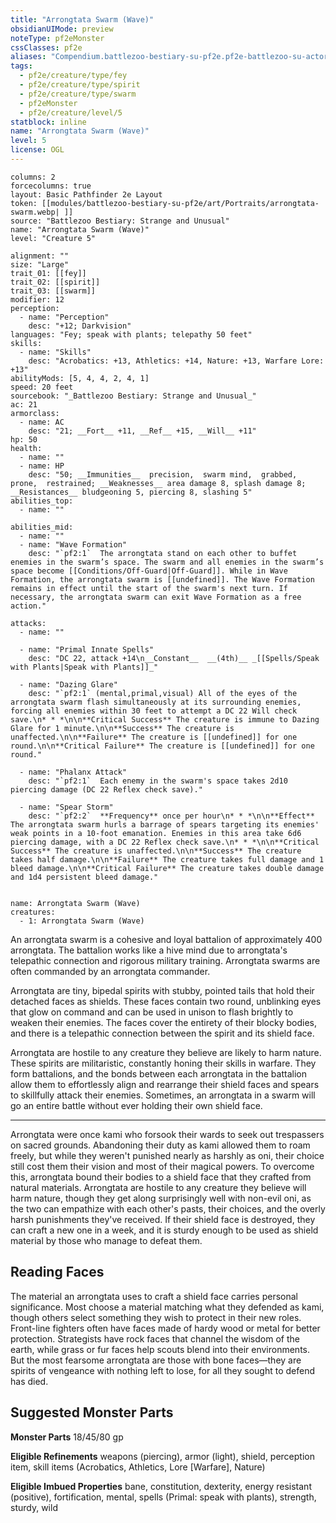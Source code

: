 ```yaml
---
title: "Arrongtata Swarm (Wave)"
obsidianUIMode: preview
noteType: pf2eMonster
cssClasses: pf2e
aliases: "Compendium.battlezoo-bestiary-su-pf2e.pf2e-battlezoo-su-actors.Actor.Fkmjz5TIESf5ryWl" 
tags:
  - pf2e/creature/type/fey
  - pf2e/creature/type/spirit
  - pf2e/creature/type/swarm
  - pf2eMonster
  - pf2e/creature/level/5
statblock: inline
name: "Arrongtata Swarm (Wave)"
level: 5
license: OGL
---
```


```statblock
columns: 2
forcecolumns: true
layout: Basic Pathfinder 2e Layout
token: [[modules/battlezoo-bestiary-su-pf2e/art/Portraits/arrongtata-swarm.webp| ]]
source: "Battlezoo Bestiary: Strange and Unusual"
name: "Arrongtata Swarm (Wave)"
level: "Creature 5"

alignment: ""
size: "Large"
trait_01: [[fey]]
trait_02: [[spirit]]
trait_03: [[swarm]]
modifier: 12
perception:
  - name: "Perception"
    desc: "+12; Darkvision"
languages: "Fey; speak with plants; telepathy 50 feet"
skills:
  - name: "Skills"
    desc: "Acrobatics: +13, Athletics: +14, Nature: +13, Warfare Lore: +13"
abilityMods: [5, 4, 4, 2, 4, 1]
speed: 20 feet
sourcebook: "_Battlezoo Bestiary: Strange and Unusual_"
ac: 21
armorclass:
  - name: AC
    desc: "21; __Fort__ +11, __Ref__ +15, __Will__ +11"
hp: 50
health:
  - name: ""
  - name: HP
    desc: "50; __Immunities__  precision,  swarm mind,  grabbed,  prone,  restrained; __Weaknesses__ area damage 8, splash damage 8; __Resistances__ bludgeoning 5, piercing 8, slashing 5"
abilities_top:
  - name: ""

abilities_mid:
  - name: ""
  - name: "Wave Formation"
    desc: "`pf2:1`  The arrongtata stand on each other to buffet enemies in the swarm’s space. The swarm and all enemies in the swarm’s space become [[Conditions/Off-Guard|Off-Guard]]. While in Wave Formation, the arrongtata swarm is [[undefined]]. The Wave Formation remains in effect until the start of the swarm's next turn. If necessary, the arrongtata swarm can exit Wave Formation as a free action."

attacks:
  - name: ""

  - name: "Primal Innate Spells"
    desc: "DC 22, attack +14\n__Constant__  __(4th)__ _[[Spells/Speak with Plants|Speak with Plants]]_"

  - name: "Dazing Glare"
    desc: "`pf2:1` (mental,primal,visual) All of the eyes of the arrongtata swarm flash simultaneously at its surrounding enemies, forcing all enemies within 30 feet to attempt a DC 22 Will check save.\n* * *\n\n**Critical Success** The creature is immune to Dazing Glare for 1 minute.\n\n**Success** The creature is unaffected.\n\n**Failure** The creature is [[undefined]] for one round.\n\n**Critical Failure** The creature is [[undefined]] for one round."

  - name: "Phalanx Attack"
    desc: "`pf2:1`  Each enemy in the swarm's space takes 2d10 piercing damage (DC 22 Reflex check save)."

  - name: "Spear Storm"
    desc: "`pf2:2`  **Frequency** once per hour\n* * *\n\n**Effect** The arrongtata swarm hurls a barrage of spears targeting its enemies' weak points in a 10-foot emanation. Enemies in this area take 6d6 piercing damage, with a DC 22 Reflex check save.\n* * *\n\n**Critical Success** The creature is unaffected.\n\n**Success** The creature takes half damage.\n\n**Failure** The creature takes full damage and 1 bleed damage.\n\n**Critical Failure** The creature takes double damage and 1d4 persistent bleed damage."
 
```

```encounter-table
name: Arrongtata Swarm (Wave)
creatures:
  - 1: Arrongtata Swarm (Wave)
```



An arrongtata swarm is a cohesive and loyal battalion of approximately 400 arrongtata. The battalion works like a hive mind due to arrongtata's telepathic connection and rigorous military training. Arrongtata swarms are often commanded by an arrongtata commander.

Arrongtata are tiny, bipedal spirits with stubby, pointed tails that hold their detached faces as shields. These faces contain two round, unblinking eyes that glow on command and can be used in unison to flash brightly to weaken their enemies. The faces cover the entirety of their blocky bodies, and there is a telepathic connection between the spirit and its shield face.

Arrongtata are hostile to any creature they believe are likely to harm nature. These spirits are militaristic, constantly honing their skills in warfare. They form battalions, and the bonds between each arrongtata in the battalion allow them to effortlessly align and rearrange their shield faces and spears to skillfully attack their enemies. Sometimes, an arrongtata in a swarm will go an entire battle without ever holding their own shield face.

* * *

Arrongtata were once kami who forsook their wards to seek out trespassers on sacred grounds. Abandoning their duty as kami allowed them to roam freely, but while they weren't punished nearly as harshly as oni, their choice still cost them their vision and most of their magical powers. To overcome this, arrongtata bound their bodies to a shield face that they crafted from natural materials. Arrongtata are hostile to any creature they believe will harm nature, though they get along surprisingly well with non-evil oni, as the two can empathize with each other's pasts, their choices, and the overly harsh punishments they've received. If their shield face is destroyed, they can craft a new one in a week, and it is sturdy enough to be used as shield material by those who manage to defeat them.

## Reading Faces

The material an arrongtata uses to craft a shield face carries personal significance. Most choose a material matching what they defended as kami, though others select something they wish to protect in their new roles. Front-line fighters often have faces made of hardy wood or metal for better protection. Strategists have rock faces that channel the wisdom of the earth, while grass or fur faces help scouts blend into their environments. But the most fearsome arrongtata are those with bone faces—they are spirits of vengeance with nothing left to lose, for all they sought to defend has died.

## Suggested Monster Parts

**Monster Parts** 18/45/80 gp

**Eligible Refinements** weapons (piercing), armor (light), shield, perception item, skill items (Acrobatics, Athletics, Lore \[Warfare\], Nature)

**Eligible Imbued Properties** bane, constitution, dexterity, energy resistant (positive), fortification, mental, spells (Primal: speak with plants), strength, sturdy, wild
